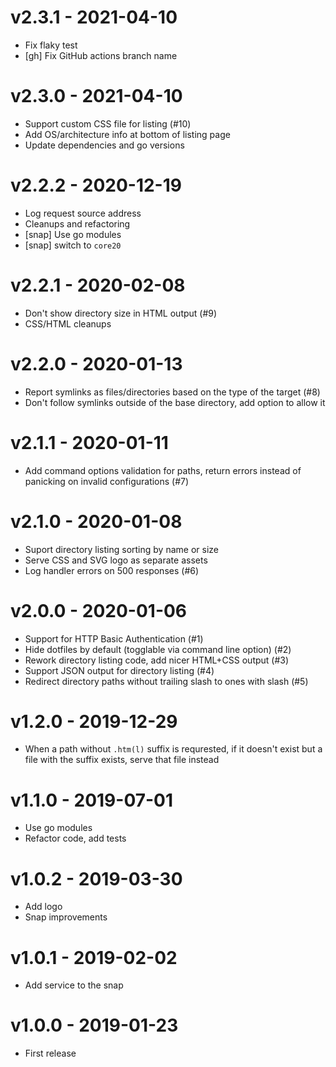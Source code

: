 v2.3.1 - 2021-04-10
===================

* Fix flaky test
* [gh] Fix GitHub actions branch name


v2.3.0 - 2021-04-10
===================

* Support custom CSS file for listing (#10)
* Add OS/architecture info at bottom of listing page
* Update dependencies and go versions


v2.2.2 - 2020-12-19
===================

* Log request source address
* Cleanups and refactoring
* [snap] Use go modules
* [snap] switch to `core20`


v2.2.1 - 2020-02-08
===================

* Don't show directory size in HTML output (#9)
* CSS/HTML cleanups


v2.2.0 - 2020-01-13
===================

* Report symlinks as files/directories based on the type of the target (#8)
* Don't follow symlinks outside of the base directory, add option to allow it


v2.1.1 - 2020-01-11
===================

* Add command options validation for paths, return errors instead of panicking
  on invalid configurations (#7)


v2.1.0 - 2020-01-08
===================

* Suport directory listing sorting by name or size
* Serve CSS and SVG logo as separate assets
* Log handler errors on 500 responses (#6)


v2.0.0 - 2020-01-06
===================

* Support for HTTP Basic Authentication (#1)
* Hide dotfiles by default (togglable via command line option) (#2)
* Rework directory listing code, add nicer HTML+CSS output (#3)
* Support JSON output for directory listing (#4)
* Redirect directory paths without trailing slash to ones with slash (#5)


v1.2.0 - 2019-12-29
===================

* When a path without `.htm(l)` suffix is requrested, if it doesn't exist but a
  file with the suffix exists, serve that file instead


v1.1.0 - 2019-07-01
===================

* Use go modules
* Refactor code, add tests


v1.0.2 - 2019-03-30
===================

* Add logo
* Snap improvements


v1.0.1 - 2019-02-02
===================

* Add service to the snap


v1.0.0 - 2019-01-23
===================

* First release

